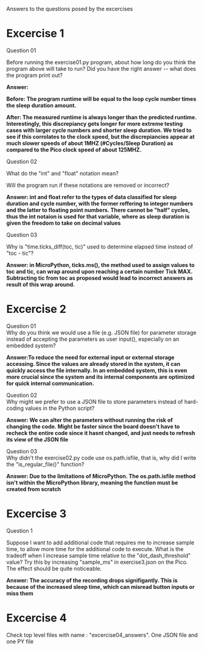 Answers to the questions posed by the excercises

<h1>Excercise 1</h1>

Question 01  

Before running the exercise01.py program, about how long do you think the program above will take to run? Did you have the right answer -- what does the program print out?

<b>Answer:  

Before: The program runtime will be equal to the loop cycle number times the sleep duration amount.  

After: The measured runtime is always longer than the predicted runtime. Interestingly, this discrepiancy gets longer for more extreme testing cases with larger cycle numbers and shorter sleep duration. We tried to see if this corrolates to the clock speed, but the discrepiancies appear at much slower speeds of about 1MHZ (#Cycles/Sleep Duration) as compared to the Pico clock speed of about 125MHZ.
</b>

Question 02

What do the "int" and "float" notation mean?

Will the program run if these notations are removed or incorrect?  

<b>Answer: int and float refer to the types of data classified for sleep duration and cycle number, with the former reffering to integer numbers and the latter to floating point numbers. There cannot be "half" cycles, thus the int notaion is used for that variable, where as sleep duration is given the freedom to take on decimal values</b>


Question 03  

Why is "time.ticks_diff(toc, tic)" used to determine elapsed time instead of "toc - tic"?  

<b>Answer: in MicroPython, ticks.ms(), the method used to assign values to toc and tic, can wrap around upon reaching a certain number Tick MAX. Subtracting tic from toc as proposed would lead to incorrect answers as result of this wrap around.</b>

<h1>Excercise 2</h1>

Question 01  
Why do you think we would use a file (e.g. JSON file) for parameter storage instead of accepting the parameters as user input(), especially on an embedded system?  

<b>Answer:To reduce the need for external input or external storage accessing. Since the values are already stored in the system, it can quickly access the file internally. In an embedded system, this is even more crucial since the system and its internal components are optimized for quick internal communication.</b>

Question 02  
Why might we prefer to use a JSON file to store parameters instead of hard-coding values in the Python script?  

<b>Answer: We can alter the parameters without running the risk of changing the code. Might be faster since the board doesn't have to recheck the entire code since it hasnt changed, and just needs to refresh its view of the JSON file</b>

Question 03  
Why didn't the exercise02.py code use os.path.isfile, that is, why did I write the "is_regular_file()" function?

<b>Answer: Due to the limitations of MicroPython. The os.path.isfile method isn't within the MicroPython library, meaning the function must be created from scratch</b>

<h1>Excercise 3</h1>  

Question 1   

Suppose I want to add additional code that requires me to increase sample time, to allow more time for the additional code to execute. What is the tradeoff when I increase sample time relative to the "dot_dash_threshold" value? Try this by increasing "sample_ms" in exercise3.json on the Pico. The effect should be quite noticeable. 

<b>Answer: The accuracy of the recording drops signifigantly. This is because of the increased sleep time, which can misread button inputs or miss them</b>

<h1>Excercise 4</h1>  

Check top level files with name : "excercise04_answers". One JSON file and one PY file
